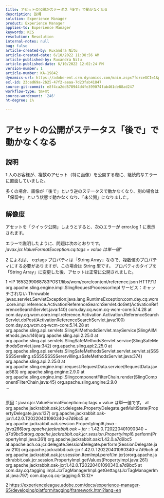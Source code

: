 ```yaml
---
title: アセットの公開がステータス「後で」で動かなくなる
description: 説明
solution: Experience Manager
product: Experience Manager
applies-to: Experience Manager
keywords: KCS
resolution: Resolution
internal-notes: null
bug: false
article-created-by: Ruxandra Nitu
article-created-date: 6/10/2022 11:38:56 AM
article-published-by: Ruxandra Nitu
article-published-date: 6/10/2022 12:02:24 PM
version-number: 1
article-number: KA-19842
dynamics-url: https://adobe-ent.crm.dynamics.com/main.aspx?forceUCI=1&pagetype=entityrecord&etn=knowledgearticle&id=077ca5e4-b1e8-ec11-bb3c-000d3a3b17fa
exl-id: 23ced69a-2b25-47f2-aeaa-7d23fab41847
source-git-commit: e8f4ca2dd578944d4fe399074fab461de88ad247
workflow-type: tm+mt
source-wordcount: '246'
ht-degree: 1%

---
```


# アセットの公開がステータス「後で」で動かなくなる

## 説明


1 人のお客様が、複数のアセット（特に画像）を公開する際に、継続的なエラーに直面していました。

多くの場合、画像が「後で」という逆のステータスで動かなくなり、別の場合は「保留中」という状態で動かなくなり、「未公開」になりました。




## 解像度


アセットを「クイック公開」しようとすると、次のエラーが error.log 1 に表示されます。

エラーで説明したように、問題は次のとおりです。*javax.jcr.ValueFormatException:cq:tags = value は単一値*&quot;

2 によれば、 cq:tags プロパティは「String Array」なので、複数値のプロパティにする必要がありますが、この場合は String 型です。
プロパティのタイプを「String Array」に変更した後、アセットは正常に公開されました。







1 *IP 1653299068783POST/libs/wcm/core/content/reference.json HTTP/1.1 org.apache.sling.engine.impl.SlingRequestProcessorImpl サービス：キャッチされない Throwable javax.servlet.ServletException:java.lang.RuntimeException:com.day.cq.wcm.core.impl.reference.ActivationReferenceSearchServlet.doGet(ActivationReferenceSearchServlet.java:140) com.day.cq.wcm.cq-wcm-core:5.14.28 at com.day.cq.wcm.core.impl.reference.Activation.Activation.ReferenceSearchServlet.doPost(ActivationReferenceSearchServlet.java:100) com.day.cq.wcm.cq-wcm-core:5.14.28 at org.apache.sling.api.servlets.SlingAllMethodsServlet.mayService(SlingAllMethods.java:146)org.apache.sling.api:2.25.0 at org.apache.sling.api.servlets.SlingSafeMethodsServlet.service(SlingSafeMethodsServlet.java:342) org.apache.sling.api:2.25.0 at org.apache.sling.api.servlets.SlingSafeMethodsServlet.servlet.servlet.s(SSSSSSSereling.sSSSSSSSSSerervilling.sSafeMethodsServlet.java:374) org.apache.sling.api:2.25.0 at org.apache.sling.engine.impl.request.RequestData.service(RequestData.java:583) org.apache.sling.engine:2.9.0 at org.apache.sling.engine.impl.SlingcomponentFilterChain.render(SlingComponentFilterChain.java:45) org.apache.sling.engine:2.9.0
<br>...

<br>原因：javax.jcr.ValueFormatException:cq:tags = value は単一値です。 at org.apache.jackrabbit.oak.jcr.delegate.PropertyDelegate.getMultiState(PropertyDelegate.java:137) org.apache.jackrabbit.oak-jcr:1.42.0.T20220401090340-a7d9bc5 at org.apache.jackrabbit.oak.session.PropertyImpl$6.java:java266) org.apache.jackrabbit.oak-jcr:1.42.0.T20220401090340-a7d9bc5 at org.apache.jackrabbit.oak.jcr.session.PropertyImpl$6.perform(PropertyImpl.java:261) org.apache.jackrabbit.oak:1.42.0.a7d9bc5 at.apache.ach.oa.jcr.delegate.SessionDelegate.perform(SessionDelegate.java:210) org.apache.jackrabbit.oak-jcr:1.42.0.T20220401090340-a7d9bc5 at org.apache.jackrabbit.oak.jcr.session.ItemImpl.perof(Im.jcr)ororg.apache.jackrabbit.oak.jcr.session.PropertyImpl.getValues(PropertyImpl.java:261) org.apache.jackrabbit.oak-jcr:1.42.0.T20220401090340.a7d9bc5 at com.day.cq.tagging.impl.JcrTagManagerImpl.getGettags(JcrTagManagerImpl.java:797) com.day.cq.cq-tagging:5.13.12*

2 https://experienceleague.adobe.com/docs/experience-manager-65/developing/platform/tagging/framework.html?lang=en
